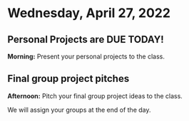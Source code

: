# Wednesday, April 27, 2022

## Personal Projects are DUE TODAY! 

**Morning:** Present your personal projects to the class.

## Final group project pitches

**Afternoon:** Pitch your final group project ideas to the class.

We will assign your groups at the end of the day.


